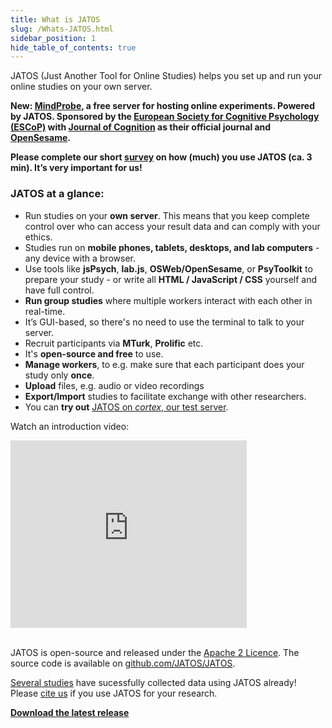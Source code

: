 ```yaml
---
title: What is JATOS
slug: /Whats-JATOS.html
sidebar_position: 1
hide_table_of_contents: true
---
```


JATOS (Just Another Tool for Online Studies) helps you set up and run your online studies on your own server.

**New: [MindProbe](https://mindprobe.eu/), a free server for hosting online experiments. Powered by JATOS. Sponsored by the [European Society for Cognitive Psychology (ESCoP)](https://www.escop.eu/) with [Journal of Cognition](https://www.journalofcognition.org/) as their official journal and [OpenSesame](https://osdoc.cogsci.nl/).**

**Please complete our short [survey](https://forms.gle/Jtjw4LxpyWVFEtG17) on how (much) you use JATOS (ca. 3 min). It’s very important for us!**

### JATOS at a glance: 
* Run studies on your **own server**. This means that you keep complete control over who can access your result data and can comply with your ethics.
* Studies run on **mobile phones, tablets, desktops, and lab computers** - any device with a browser.
* Use tools like **jsPsych**, **lab.js**, **OSWeb/OpenSesame**, or **PsyToolkit** to prepare your study - or write all **HTML / JavaScript / CSS** yourself and have full control.
* **Run group studies** where multiple workers interact with each other in real-time.
* It’s GUI-based, so there's no need to use the terminal to talk to your server. 
* Recruit participants via **MTurk**, **Prolific** etc.
* It's **open-source and free** to use.
* **Manage workers**, to e.g. make sure that each participant does your study only **once**.
* **Upload** files, e.g. audio or video recordings
* **Export/Import** studies to facilitate exchange with other researchers.
* You can **try out** [JATOS on _cortex_, our test server](JATOS-Tryout-Server.html).


Watch an introduction video:

<iframe width="75%" height="300" src="https://www.youtube.com/embed/J1ELazppklQ" frameborder="0" allow="accelerometer; autoplay; clipboard-write; encrypted-media; gyroscope; picture-in-picture" allowfullscreen></iframe>
<br /><br />  

JATOS is open-source and released under the [Apache 2 Licence](http://www.apache.org/licenses/LICENSE-2.0.html). The source code is available on [github.com/JATOS/JATOS](https://github.com/JATOS/JATOS).

[Several studies](Papers-Citing-JATOS.html) have sucessfully collected data using JATOS already! Please [cite us](http://journals.plos.org/plosone/article?id=10.1371/journal.pone.0130834) if you use JATOS for your research.


**[Download the latest release](https://github.com/JATOS/JATOS/releases/latest)**


